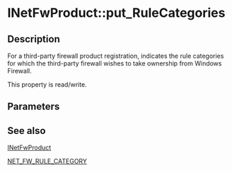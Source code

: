 # INetFwProduct::put_RuleCategories

## Description

For a third-party firewall product registration, indicates the rule categories for which the third-party firewall wishes to take ownership from Windows Firewall.

This property is read/write.

## Parameters

## See also

[INetFwProduct](https://learn.microsoft.com/previous-versions/windows/desktop/api/netfw/nn-netfw-inetfwproduct)

[NET_FW_RULE_CATEGORY](https://learn.microsoft.com/windows/win32/api/icftypes/ne-icftypes-net_fw_rule_category)